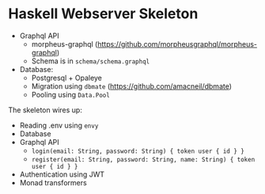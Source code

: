 # Haskell Webserver Skeleton
- Graphql API
  - morpheus-graphql (https://github.com/morpheusgraphql/morpheus-graphql)
  - Schema is in `schema/schema.graphql`
- Database:
  - Postgresql + Opaleye
  - Migration using `dbmate` (https://github.com/amacneil/dbmate)
  - Pooling using `Data.Pool`

The skeleton wires up:
- Reading .env using `envy`
- Database
- Graphql API
  - `login(email: String, password: String) { token user { id } }`
  - `register(email: String, password: String, name: String) { token user { id } }`
- Authentication using JWT
- Monad transformers
